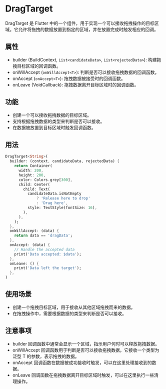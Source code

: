 # DragTarget

DragTarget 是 Flutter 中的一个组件，用于实现一个可以接收拖拽操作的目标区域。它允许将拖拽的数据放置到指定的区域，并在放置完成时触发相应的回调。

## 属性

- builder (BuildContext, `List<candidateData>`, `List<rejectedData>`): 构建拖拽目标区域的回调函数。
- onWillAccept (`onWillAccept<T>`): 判断是否可以接收拖拽数据的回调函数。
- onAccept (`onAccept<T>`): 拖拽数据被接受时的回调函数。
- onLeave (VoidCallback): 拖拽数据离开目标区域时的回调函数。

## 功能

- 创建一个可以接收拖拽数据的目标区域。
- 支持根据拖拽数据的类型来判断是否可以接收。
- 在数据被放置到目标区域时触发回调函数。

## 用法

```dart
DragTarget<String>(
  builder: (context, candidateData, rejectedData) {
    return Container(
      width: 200,
      height: 200,
      color: Colors.grey[300],
      child: Center(
        child: Text(
          candidateData.isNotEmpty
              ? 'Release here to drop'
              : 'Drag here',
          style: TextStyle(fontSize: 16),
        ),
      ),
    );
  },
  onWillAccept: (data) {
    return data == 'dragData';
  },
  onAccept: (data) {
    // Handle the accepted data
    print('Data accepted: $data');
  },
  onLeave: () {
    print('Data left the target');
  },
)
```

## 使用场景

- 创建一个拖拽目标区域，用于接收从其他区域拖拽而来的数据。
- 在拖拽操作中，需要根据数据的类型来判断是否可以接收。

## 注意事项

- builder 回调函数中通常会显示一个区域，指示用户何时可以释放拖拽数据。
- onWillAccept 回调函数用于判断是否可以接收拖拽数据，它接收一个类型为泛型 T 的参数，表示拖拽的数据。
- onAccept 回调函数在数据被成功接收时触发，可以在这里处理接收到的数据。
- onLeave 回调函数在拖拽数据离开目标区域时触发，可以在这里执行一些清理操作。
